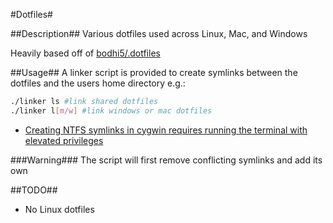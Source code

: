 #Dotfiles#

##Description##
Various dotfiles used across Linux, Mac, and Windows

Heavily based off of [bodhi5/.dotfiles](https://github.com/bodhi5/.dotfiles)

##Usage##
A linker script is provided to create symlinks between the dotfiles and the users
home directory e.g.:

```bash
./linker ls #link shared dotfiles
./linker l[m/w] #link windows or mac dotfiles
```

* [Creating NTFS symlinks in cygwin requires running the terminal with elevated privileges](http://stackoverflow.com/questions/18654162/enable-native-ntfs-symbolic-links-for-cygwin#comment38184532_18659632)

###Warning###
The script will first remove conflicting symlinks and add its own

##TODO##
* No Linux dotfiles

